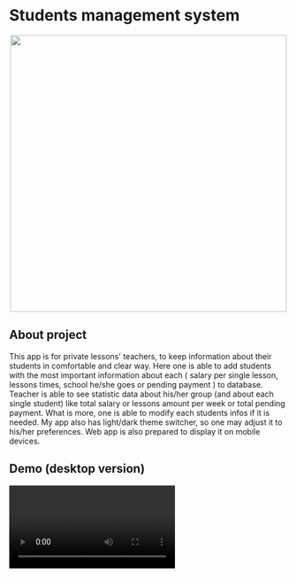 # Students management system 
<p align="center"> 
  <img style="width:500px; height:500px;"  src="https://user-images.githubusercontent.com/101999487/221591193-3cdf0082-ed83-4c52-b563-3f5cb2b5a33f.png" /> 
</p>

## About project 

This app is for private lessons' teachers, to keep information about their students in comfortable and clear way. Here one is able to add students with the most important information about each ( salary per single lesson, lessons times, school he/she goes or pending payment ) to database. Teacher is able to see statistic data about his/her group (and about each single student) like total salary or lessons amount per week or total pending payment. What is more, one is able to modify each students infos if it is needed. My app also has light/dark theme switcher, so one may adjust it to his/her preferences. Web app is also prepared to display it on mobile devices. 


## Demo (desktop version)
<video src= "https://user-images.githubusercontent.com/101999487/221589981-9b754896-1090-4359-a446-8b0b5b98d03d.mp4" />

## Demo (mobile version) 
<video src= "https://user-images.githubusercontent.com/101999487/221590792-bb44e9f4-7c58-4ab2-b08a-d69473790d36.mp4" />
